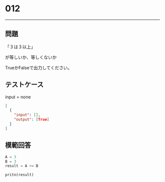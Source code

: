 # 012

---

## 問題

「３は３以上」

が等しいか、等しくないか

TrueかFalseで出力してください。

## テストケース

input = none

```json
[
  {
    "input": [],
    "output": [True]
  }
]
```

## 模範回答

```python
A = 3
B = 3
result = A >= B

pritn(result)
```
